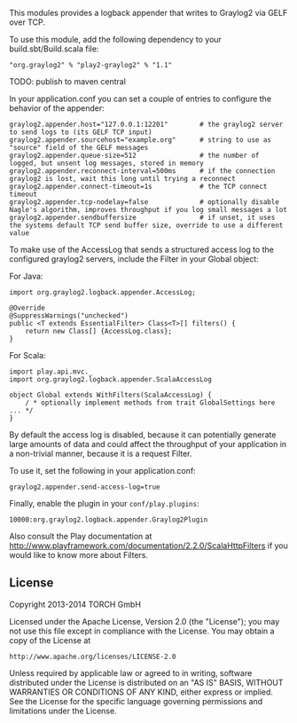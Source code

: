 This modules provides a logback appender that writes to Graylog2 via GELF over TCP.

To use this module, add the following dependency to your build.sbt/Build.scala file:

    "org.graylog2" % "play2-graylog2" % "1.1"

TODO: publish to maven central

In your application.conf you can set a couple of entries to configure the behavior of the appender:

    graylog2.appender.host="127.0.0.1:12201"        # the graylog2 server to send logs to (its GELF TCP input)
    graylog2.appender.sourcehost="example.org"      # string to use as "source" field of the GELF messages
    graylog2.appender.queue-size=512                # the number of logged, but unsent log messages, stored in memory
    graylog2.appender.reconnect-interval=500ms      # if the connection graylog2 is lost, wait this long until trying a reconnect
    graylog2.appender.connect-timeout=1s            # the TCP connect timeout
    graylog2.appender.tcp-nodelay=false             # optionally disable Nagle's algorithm, improves throughput if you log small messages a lot
    graylog2.appender.sendbuffersize                # if unset, it uses the systems default TCP send buffer size, override to use a different value

To make use of the AccessLog that sends a structured access log to the configured graylog2 servers, include the Filter in your Global object:

For Java:

    import org.graylog2.logback.appender.AccessLog;

    @Override
    @SuppressWarnings("unchecked")
    public <T extends EssentialFilter> Class<T>[] filters() {
        return new Class[] {AccessLog.class};
    }

For Scala:

    import play.api.mvc._
    import org.graylog2.logback.appender.ScalaAccessLog

    object Global extends WithFilters(ScalaAccessLog) {
        / * optionally implement methods from trait GlobalSettings here ... */
    }

By default the access log is disabled, because it can potentially generate large amounts of data and could affect the throughput of your
application in a non-trivial manner, because it is a request Filter.

To use it, set the following in your application.conf:

    graylog2.appender.send-access-log=true

Finally, enable the plugin in your `conf/play.plugins`:

    10000:org.graylog2.logback.appender.Graylog2Plugin

Also consult the Play documentation at http://www.playframework.com/documentation/2.2.0/ScalaHttpFilters if you would like to know more about Filters.


License
-------

Copyright 2013-2014 TORCH GmbH

Licensed under the Apache License, Version 2.0 (the "License");
you may not use this file except in compliance with the License.
You may obtain a copy of the License at

    http://www.apache.org/licenses/LICENSE-2.0

Unless required by applicable law or agreed to in writing, software
distributed under the License is distributed on an "AS IS" BASIS,
WITHOUT WARRANTIES OR CONDITIONS OF ANY KIND, either express or implied.
See the License for the specific language governing permissions and
limitations under the License.
